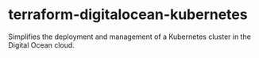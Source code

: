 # terraform-digitalocean-kubernetes
Simplifies the deployment and management of a Kubernetes cluster in the Digital Ocean cloud.
